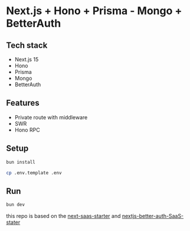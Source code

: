# Next.js + Hono + Prisma - Mongo + BetterAuth

## Tech stack

- Next.js 15
- Hono
- Prisma
- Mongo
- BetterAuth

## Features

- Private route with middleware
- SWR
- Hono RPC

## Setup

```bash
bun install

cp .env.template .env
```

## Run

```bash
bun dev
```

this repo is based on the [next-saas-starter](https://github.com/leerob/next-saas-starter) and [nextjs-better-auth-SaaS-stater](https://github.com/Bekacru/nextjs-better-auth-SaaS-stater)
